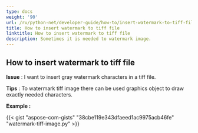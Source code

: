 ```yaml
---
type: docs
weight: '90'
url: /ru/python-net/developer-guide/how-to/insert-watermark-to-tiff-file
title: How to insert watermark to tiff file
linktitle: How to insert watermark to tiff file
description: Sometimes it is needed to watermark image.
---
```


**How to insert watermark to tiff file**
-----------------------------------------

**Issue** : I want to insert gray watermark characters in a tiff file.

**Tips** : To watermark tiff image there can be used graphics object to draw exactly needed characters.

**Example :**

{{< gist "aspose-com-gists" "38cbe119e343dfaeed1ac9975acb46fe" "watermark-tiff-image.py" >}}
